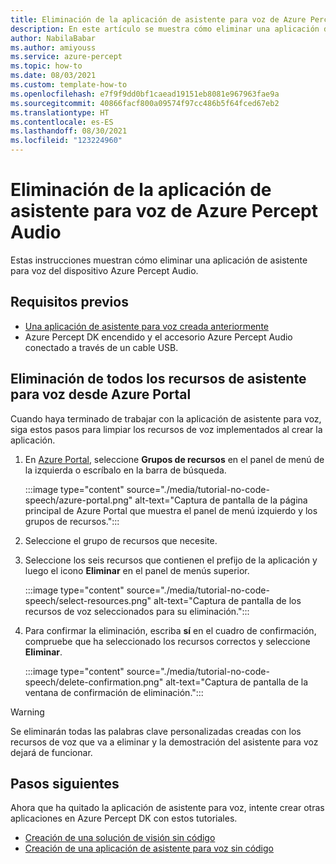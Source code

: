 ```yaml
---
title: Eliminación de la aplicación de asistente para voz de Azure Percept Audio
description: En este artículo se muestra cómo eliminar una aplicación de asistente para voz creada anteriormente.
author: NabilaBabar
ms.author: amiyouss
ms.service: azure-percept
ms.topic: how-to
ms.date: 08/03/2021
ms.custom: template-how-to
ms.openlocfilehash: e7f9f9dd0bf1caead19151eb8081e967963fae9a
ms.sourcegitcommit: 40866facf800a09574f97cc486b5f64fced67eb2
ms.translationtype: HT
ms.contentlocale: es-ES
ms.lasthandoff: 08/30/2021
ms.locfileid: "123224960"
---
```

# <a name="delete-your-azure-percept-audio-voice-assistant-application"></a>Eliminación de la aplicación de asistente para voz de Azure Percept Audio

Estas instrucciones muestran cómo eliminar una aplicación de asistente para voz del dispositivo Azure Percept Audio.

## <a name="prerequisites"></a>Requisitos previos

- [Una aplicación de asistente para voz creada anteriormente](./tutorial-no-code-speech.md)
- Azure Percept DK encendido y el accesorio Azure Percept Audio conectado a través de un cable USB.

## <a name="remove-all-voice-assistant-resources-from-the-azure-portal"></a>Eliminación de todos los recursos de asistente para voz desde Azure Portal

Cuando haya terminado de trabajar con la aplicación de asistente para voz, siga estos pasos para limpiar los recursos de voz implementados al crear la aplicación.

1. En [Azure Portal](https://portal.azure.com), seleccione **Grupos de recursos** en el panel de menú de la izquierda o escríbalo en la barra de búsqueda.

    :::image type="content" source="./media/tutorial-no-code-speech/azure-portal.png" alt-text="Captura de pantalla de la página principal de Azure Portal que muestra el panel de menú izquierdo y los grupos de recursos.":::

1. Seleccione el grupo de recursos que necesite.

1. Seleccione los seis recursos que contienen el prefijo de la aplicación y luego el icono **Eliminar** en el panel de menús superior.

    :::image type="content" source="./media/tutorial-no-code-speech/select-resources.png" alt-text="Captura de pantalla de los recursos de voz seleccionados para su eliminación.":::

1. Para confirmar la eliminación, escriba **sí** en el cuadro de confirmación, compruebe que ha seleccionado los recursos correctos y seleccione **Eliminar**.

    :::image type="content" source="./media/tutorial-no-code-speech/delete-confirmation.png" alt-text="Captura de pantalla de la ventana de confirmación de eliminación.":::

> [!WARNING]
> Se eliminarán todas las palabras clave personalizadas creadas con los recursos de voz que va a eliminar y la demostración del asistente para voz dejará de funcionar.


## <a name="next-steps"></a>Pasos siguientes
Ahora que ha quitado la aplicación de asistente para voz, intente crear otras aplicaciones en Azure Percept DK con estos tutoriales.
- [Creación de una solución de visión sin código](./tutorial-nocode-vision.md)
- [Creación de una aplicación de asistente para voz sin código](./tutorial-no-code-speech.md)



